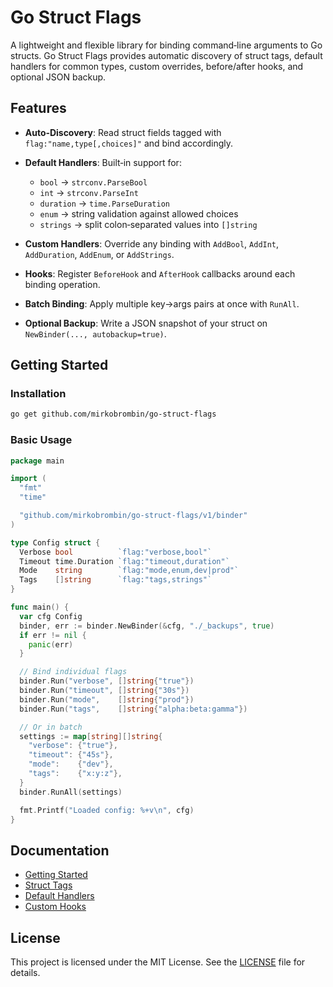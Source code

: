 # Go Struct Flags

A lightweight and flexible library for binding command‑line arguments to Go 
structs. Go Struct Flags provides automatic discovery of struct tags, default 
handlers for common types, custom overrides, before/after hooks, and optional 
JSON backup.

## Features

* **Auto‑Discovery**: Read struct fields tagged with `flag:"name,type[,choices]"` and bind accordingly.
* **Default Handlers**: Built‑in support for:

  * `bool` → `strconv.ParseBool`
  * `int` → `strconv.ParseInt`
  * `duration` → `time.ParseDuration`
  * `enum` → string validation against allowed choices
  * `strings` → split colon‑separated values into `[]string`
* **Custom Handlers**: Override any binding with `AddBool`, `AddInt`, `AddDuration`, `AddEnum`, or `AddStrings`.
* **Hooks**: Register `BeforeHook` and `AfterHook` callbacks around each binding operation.
* **Batch Binding**: Apply multiple key→args pairs at once with `RunAll`.
* **Optional Backup**: Write a JSON snapshot of your struct on `NewBinder(..., autobackup=true)`.

## Getting Started

### Installation

```bash
go get github.com/mirkobrombin/go-struct-flags
```

### Basic Usage

```go
package main

import (
  "fmt"
  "time"

  "github.com/mirkobrombin/go-struct-flags/v1/binder"
)

type Config struct {
  Verbose bool          `flag:"verbose,bool"`
  Timeout time.Duration `flag:"timeout,duration"`
  Mode    string        `flag:"mode,enum,dev|prod"`
  Tags    []string      `flag:"tags,strings"`
}

func main() {
  var cfg Config
  binder, err := binder.NewBinder(&cfg, "./_backups", true)
  if err != nil {
    panic(err)
  }

  // Bind individual flags
  binder.Run("verbose", []string{"true"})
  binder.Run("timeout", []string{"30s"})
  binder.Run("mode",    []string{"prod"})
  binder.Run("tags",    []string{"alpha:beta:gamma"})

  // Or in batch
  settings := map[string][]string{
    "verbose": {"true"},
    "timeout": {"45s"},
    "mode":    {"dev"},
    "tags":    {"x:y:z"},
  }
  binder.RunAll(settings)

  fmt.Printf("Loaded config: %+v\n", cfg)
}
```

## Documentation

* [Getting Started](docs/getting-started.md)
* [Struct Tags](docs/struct-tags.md)
* [Default Handlers](docs/handlers.md)
* [Custom Hooks](docs/hooks.md)

## License

This project is licensed under the MIT License. See the [LICENSE](LICENSE) 
file for details.
